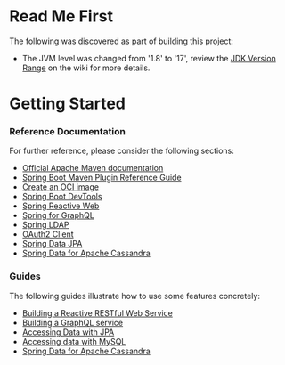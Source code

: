 # Read Me First
The following was discovered as part of building this project:

* The JVM level was changed from '1.8' to '17', review the [JDK Version Range](https://github.com/spring-projects/spring-framework/wiki/Spring-Framework-Versions#jdk-version-range) on the wiki for more details.

# Getting Started

### Reference Documentation
For further reference, please consider the following sections:

* [Official Apache Maven documentation](https://maven.apache.org/guides/index.html)
* [Spring Boot Maven Plugin Reference Guide](https://docs.spring.io/spring-boot/docs/3.2.0-SNAPSHOT/maven-plugin/reference/html/)
* [Create an OCI image](https://docs.spring.io/spring-boot/docs/3.2.0-SNAPSHOT/maven-plugin/reference/html/#build-image)
* [Spring Boot DevTools](https://docs.spring.io/spring-boot/docs/3.2.0-SNAPSHOT/reference/htmlsingle/#using.devtools)
* [Spring Reactive Web](https://docs.spring.io/spring-boot/docs/3.2.0-SNAPSHOT/reference/htmlsingle/#web.reactive)
* [Spring for GraphQL](https://docs.spring.io/spring-boot/docs/3.2.0-SNAPSHOT/reference/html/web.html#web.graphql)
* [Spring LDAP](https://docs.spring.io/spring-boot/docs/3.2.0-SNAPSHOT/reference/htmlsingle/#data.nosql.ldap)
* [OAuth2 Client](https://docs.spring.io/spring-boot/docs/3.2.0-SNAPSHOT/reference/htmlsingle/#web.security.oauth2.client)
* [Spring Data JPA](https://docs.spring.io/spring-boot/docs/3.2.0-SNAPSHOT/reference/htmlsingle/#data.sql.jpa-and-spring-data)
* [Spring Data for Apache Cassandra](https://docs.spring.io/spring-boot/docs/3.2.0-SNAPSHOT/reference/htmlsingle/#data.nosql.cassandra)

### Guides
The following guides illustrate how to use some features concretely:

* [Building a Reactive RESTful Web Service](https://spring.io/guides/gs/reactive-rest-service/)
* [Building a GraphQL service](https://spring.io/guides/gs/graphql-server/)
* [Accessing Data with JPA](https://spring.io/guides/gs/accessing-data-jpa/)
* [Accessing data with MySQL](https://spring.io/guides/gs/accessing-data-mysql/)
* [Spring Data for Apache Cassandra](https://spring.io/guides/gs/accessing-data-cassandra/)

